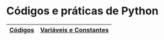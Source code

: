 # Códigos e práticas de Python

| [Códigos](https://github.com/NandesLima/python-codigos/tree/master/codigos) | [Variáveis e Constantes](https://github.com/NandesLima/python-codigos/blob/master/codigos/01-variaveis-e-constantes.ipynb) |
| --------------------------------------------------------------------------- | ------------------------------------------------------------------------------------------------------------------------ |